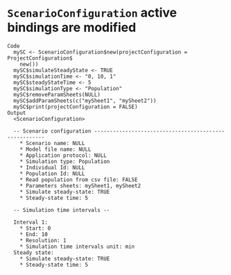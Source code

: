 # `ScenarioConfiguration` active bindings are modified

    Code
      mySC <- ScenarioConfiguration$new(projectConfiguration = ProjectConfiguration$
        new())
      mySC$simulateSteadyState <- TRUE
      mySC$simulationTime <- "0, 10, 1"
      mySC$steadyStateTime <- 5
      mySC$simulationType <- "Population"
      mySC$removeParamSheets(NULL)
      mySC$addParamSheets(c("mySheet1", "mySheet2"))
      mySC$print(projectConfiguration = FALSE)
    Output
      <ScenarioConfiguration>
      
      -- Scenario configuration ------------------------------------------------------
        * Scenario name: NULL
        * Model file name: NULL
        * Application protocol: NULL
        * Simulation type: Population
        * Individual Id: NULL
        * Population Id: NULL
        * Read population from csv file: FALSE
        * Parameters sheets: mySheet1, mySheet2
        * Simulate steady-state: TRUE
        * Steady-state time: 5
      
      -- Simulation time intervals --
      
      Interval 1:
        * Start: 0
        * End: 10
        * Resolution: 1
        * Simulation time intervals unit: min
      Steady state:
        * Simulate steady-state: TRUE
        * Steady-state time: 5

